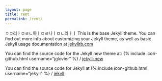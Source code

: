```yaml
---
layout: page
title: rent
permalink: /rent/
---
```


ㅇㅁ리ㅏㅁㄹㄴ아ㅣㅁㄹ나ㅣㅁㄴ러ㅏㅣ
This is the base Jekyll theme. You can find out more info about customizing your Jekyll theme, as well as basic Jekyll usage documentation at [jekyllrb.com](http://jekyllrb.com/)

You can find the source code for the Jekyll new theme at:
{% include icon-github.html username="jglovier" %} /
[jekyll-new](https://github.com/jglovier/jekyll-new)

You can find the source code for Jekyll at
{% include icon-github.html username="jekyll" %} /
[jekyll](https://github.com/jekyll/jekyll)
